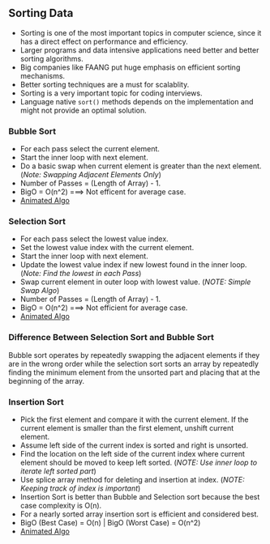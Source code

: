 ## Sorting Data

- Sorting is one of the most important topics in computer science, since it has a direct effect on performance and efficiency.
- Larger programs and data intensive applications need better and better sorting algorithms.
- Big companies like FAANG put huge emphasis on efficient sorting mechanisms.
- Better sorting techniques are a must for scalablity.
- Sorting is a very important topic for coding interviews.
- Language native `sort()` methods depends on the implementation and might not provide an optimal solution.

### Bubble Sort

- For each pass select the current element.
- Start the inner loop with next element.
- Do a basic swap when current element is greater than the next element.(_Note: Swapping Adjacent Elements Only_)
- Number of Passes = (Length of Array) - 1.
- BigO = O(n^2) ===> Not efficent for average case.
- [Animated Algo](https://www.youtube.com/watch?v=18OO361--1E&ab_channel=Codearchery)

### Selection Sort

- For each pass select the lowest value index.
- Set the lowest value index with the current element.
- Start the inner loop with next element.
- Update the lowest value index if new lowest found in the inner loop. (_Note: Find the lowest in each Pass_)
- Swap current element in outer loop with lowest value. (_NOTE: Simple Swap Algo_)
- Number of Passes = (Length of Array) - 1.
- BigO = O(n^2) ===> Not efficient for average case.
- [Animated Algo](https://www.youtube.com/watch?v=R_f3PJtRqUQ&ab_channel=Codearchery)

### Difference Between Selection Sort and Bubble Sort

Bubble sort operates by repeatedly swapping the adjacent elements if they are in the wrong order while the selection sort sorts an array by repeatedly finding the minimum element from the unsorted part and placing that at the beginning of the array.

### Insertion Sort

- Pick the first element and compare it with the current element. If the current element is smaller than the first element, unshift current element.
- Assume left side of the current index is sorted and right is unsorted.
- Find the location on the left side of the current index where current element should be moved to keep left sorted. (_NOTE: Use inner loop to iterate left sorted part_)
- Use splice array method for deleting and insertion at index. (_NOTE: Keeping track of index is important_)
- Insertion Sort is better than Bubble and Selection sort because the best case complexity is O(n).
- For a nearly sorted array insertion sort is efficient and considered best.
- BigO (Best Case) = O(n) | BigO (Worst Case) = O(n^2)
- [Animated Algo](https://www.youtube.com/watch?v=uMqVuEEWJv4&ab_channel=Codearchery)
